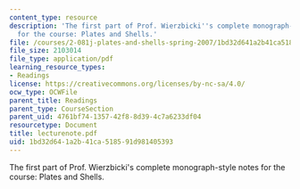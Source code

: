 ```yaml
---
content_type: resource
description: 'The first part of Prof. Wierzbicki''s complete monograph-style notes
  for the course: Plates and Shells.'
file: /courses/2-081j-plates-and-shells-spring-2007/1bd32d641a2b41ca518591d981405393_lecturenote.pdf
file_size: 2103014
file_type: application/pdf
learning_resource_types:
- Readings
license: https://creativecommons.org/licenses/by-nc-sa/4.0/
ocw_type: OCWFile
parent_title: Readings
parent_type: CourseSection
parent_uid: 4761bf74-1357-42f8-8d39-4c7a6233df04
resourcetype: Document
title: lecturenote.pdf
uid: 1bd32d64-1a2b-41ca-5185-91d981405393
---
```

The first part of Prof. Wierzbicki's complete monograph-style notes for the course: Plates and Shells.